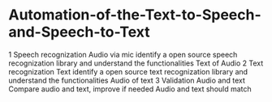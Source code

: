 # Automation-of-the-Text-to-Speech-and-Speech-to-Text
1 Speech 
recognization Audio via mic identify a open source speech recognization library and understand the functionalities Text of Audio
2 Text recognization Text identify a open source text recognization library and understand the functionalities Audio of text
3 Validation Audio and text Compare audio and text, improve if needed Audio and text should match
